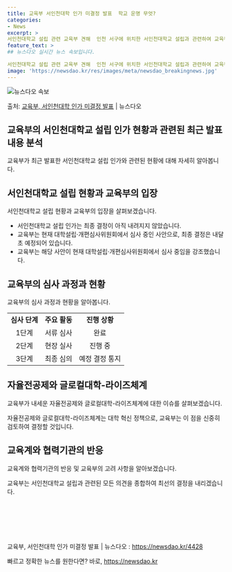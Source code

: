 ```yaml
---
title: 교육부 서인천대학 인가 미결정 발표  학교 운명 무엇?
categories:
- News
excerpt: >
서인천대학교 설립 관련 교육부 견해  인천 서구에 위치한 서인천대학교 설립과 관련하여 교육부는 최종 심의를 …
feature_text: >
## 뉴스다오 실시간 뉴스 속보입니다.

서인천대학교 설립 관련 교육부 견해  인천 서구에 위치한 서인천대학교 설립과 관련하여 교육부는 최종 심의를 …
image: 'https://newsdao.kr/res/images/meta/newsdao_breakingnews.jpg'
---
```


![뉴스다오 속보](https://newsdao.kr/res/images/meta/newsdao_breakingnews.jpg)

<p>출처: <a href="https://newsdao.kr/4428" rel="dofollow">교육부, 서인천대학 인가 미결정 발표</a> | 뉴스다오</p>

<h2>교육부의 서인천대학교 설립 인가 현황과 관련된 최근 발표 내용 분석</h2>
<p data-ke-size="size16">교육부가 최근 발표한 서인천대학교 설립 인가와 관련된 현황에 대해 자세히 알아봅니다.</p>

<h2 data-ke-size="size26">서인천대학교 설립 현황과 교육부의 입장</h2>
<p data-ke-size="size16">서인천대학교 설립 현황과 교육부의 입장을 살펴보겠습니다.</p>

<ul>
  <li>서인천대학교 설립 인가는 최종 결정이 아직 내려지지 않았습니다.</li>
  <li>교육부는 현재 대학설립·개편심사위원회에서 심사 중인 사안으로, 최종 결정은 내달 초 예정되어 있습니다.</li>
  <li>교육부는 해당 사안이 현재 대학설립·개편심사위원회에서 심사 중임을 강조했습니다.</li>
</ul>

<h2 data-ke-size="size26">교육부의 심사 과정과 현황</h2>
<p data-ke-size="size16">교육부의 심사 과정과 현황을 알아봅니다.</p>

<table>
  <tr>
    <td style="text-align: center; height: 17px;"><b>심사 단계</b></td>
    <td style="text-align: center; height: 17px;"><b>주요 활동</b></td>
    <td style="text-align: center; height: 17px;"><b>진행 상황</b></td>
  </tr>
  <tr>
    <td style="text-align: center; height: 17px;">1단계</td>
    <td style="text-align: center; height: 17px;">서류 심사</td>
    <td style="text-align: center; height: 17px;">완료</td>
  </tr>
  <tr>
    <td style="text-align: center; height: 17px;">2단계</td>
    <td style="text-align: center; height: 17px;">현장 실사</td>
    <td style="text-align: center; height: 17px;">진행 중</td>
  </tr>
  <tr>
    <td style="text-align: center; height: 17px;">3단계</td>
    <td style="text-align: center; height: 17px;">최종 심의</td>
    <td style="text-align: center; height: 17px;">예정 결정 통지</td>
  </tr>
</table>

<h2 data-ke-size="size26">자율전공제와 글로컬대학-라이즈체계</h2>
<p data-ke-size="size16">교육부가 내세운 자율전공제와 글로컬대학-라이즈체계에 대한 이슈를 살펴보겠습니다.</p>
<p data-ke-size="size16">자율전공제와 글로컬대학-라이즈체계는 대학 혁신 정책으로, 교육부는 이 점을 신중히 검토하여 결정할 것입니다.</p>

<h2 data-ke-size="size26">교육계와 협력기관의 반응</h2>
<p data-ke-size="size16">교육계와 협력기관의 반응 및 교육부의 고려 사항을 알아보겠습니다.</p>
<p data-ke-size="size16">교육부는 서인천대학교 설립과 관련된 모든 의견을 종합하여 최선의 결정을 내리겠습니다.</p>

<p data-ke-size="size16">&nbsp;</p>
<p data-ke-size="size16">&nbsp;</p>
<p data-ke-size="size16">&nbsp;</p>

<p data-ke-size="size16">교육부, 서인천대학 인가 미결정 발표 | 뉴스다오 : <a href="https://newsdao.kr/4428">https://newsdao.kr/4428</a></p> 

빠르고 정확한 뉴스를 원한다면? 바로, <a href="https://newsdao.kr" rel="dofollow">https://newsdao.kr</a>


    
